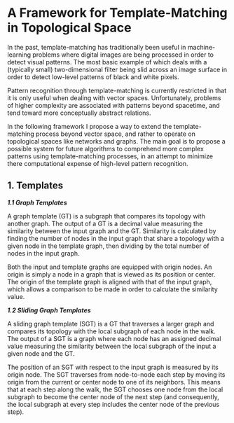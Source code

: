 # A Framework for Template-Matching in Topological Space

In the past, template-matching has traditionally been useful in machine-learning problems where digital images are being processed in order to detect visual patterns. The most basic example of which deals with a (typically small) two-dimensional filter being slid across an image surface in order to detect low-level patterns of black and white pixels. 

Pattern recognition through template-matching is currently restricted in that it is only useful when dealing with vector spaces. Unfortunately, problems of higher complexity are associated with patterns beyond spacetime, and tend toward more conceptually abstract relations. 

In the following framework I propose a way to extend the template-matching process beyond vector space, and rather to operate on topological spaces like networks and graphs. The main goal is to propose a possible system for future algorithms to comprehend more complex patterns using template-matching processes, in an attempt to minimize there computational expense of high-level pattern recognition.  

## 1. Templates

**_1.1 Graph Templates_**

A graph template (GT) is a subgraph that compares its topology with another graph. The output of a GT is a decimal value measuring the similarity between the input graph and the GT. Similarity is calculated by finding the number of nodes in the input graph that share a topology with a given node in the template graph, then dividing by the total number of nodes in the input graph.

Both the input and template graphs are equipped with origin nodes. An origin is simply a node in a graph that is viewed as its position or center. The origin of the template graph is aligned with that of the input graph, which allows a comparison to be made in order to calculate the similarity value.

**_1.2 Sliding Graph Templates_**

A sliding graph template (SGT) is a GT that traverses a larger graph and compares its topology with the local subgraph of each node in the walk. The output of a SGT is a graph where each node has an assigned decimal value measuring the similarity between the local subgraph of the input a given node and the GT. 

The position of an SGT with respect to the input graph is measured by its origin node. The SGT traverses from node-to-node each step by moving its origin from the current or center node to one of its neighbors. This means that at each step along the walk, the SGT chooses one node from the local subgraph to become the center node of the next step (and consequently, the local subgraph at every step includes the center node of the previous step).
